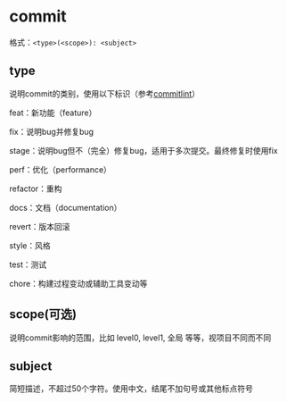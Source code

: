 # commit

格式：`<type>(<scope>): <subject>`

## type

说明commit的类别，使用以下标识（参考[commitlint](https://www.conventionalcommits.org/en/v1.0.0/)）

feat：新功能（feature）

fix：说明bug并修复bug

stage：说明bug但不（完全）修复bug，适用于多次提交。最终修复时使用fix

perf：优化（performance）

refactor：重构

docs：文档（documentation）

revert：版本回滚

style：风格

test：测试

chore：构建过程变动或辅助工具变动等

## scope(可选)

说明commit影响的范围，比如 level0, level1, 全局 等等，视项目不同而不同

## subject

简短描述，不超过50个字符。使用中文，结尾不加句号或其他标点符号
